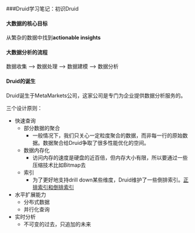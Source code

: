 ###Druid学习笔记：初识Druid

#### 大数据的核心目标

从繁杂的数据中找到**actionable insights**



#### 大数据分析的流程

数据收集 --> 数据处理 --> 数据建模 --> 数据分析



#### Druid的诞生

Druid诞生于MetaMarkets公司，这家公司是专门为企业提供数据分析服务的。

三个设计原则：

* 快速查询
  * 部分数据的聚合
    * 一般情况下，我们只关心一定粒度聚合的数据，而非每一行的原始数据。数据聚合给Druid争取了很多性能优化的空间。
  * 数据内存化
    * 访问内存的速度是硬盘的近百倍，但内存大小有限，所以要通过一些压缩技术比如Bitmap去
  * 索引
    * 为了更好地支持drill down某些维度，Druid维护了一些倒排索引。[正排索引和倒排索引](https://www.cnblogs.com/AndyStudy/p/9042032.html)
* 水平扩展能力
  * 分布式数据
  * 并行化查询
* 实时分析
  * 不可变的过去，只追加的未来



